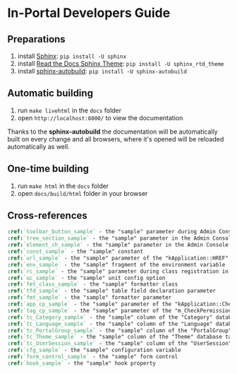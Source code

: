 # In-Portal Developers Guide

## Preparations

1. install [Sphinx](http://sphinx-doc.org/): `pip install -U sphinx`
2. install [Read the Docs Sphinx Theme](https://github.com/snide/sphinx_rtd_theme): `pip install -U sphinx_rtd_theme`
3. install [sphinx-autobuild](https://pypi.python.org/pypi/sphinx-autobuild/0.2.3): `pip install -U sphinx-autobuild`

## Automatic building

1. run `make livehtml` in the `docs` folder
2. open `http://localhost:8000/` to view the documentation

Thanks to the __sphinx-autobuild__ the documentation will be automatically built on every change and all browsers,
where it's opened will be reloaded automatically as well.

## One-time building

1. run `make html` in the `docs` folder
2. open `docs/build/html` folder in your browser

## Cross-references

```rst
:ref:`toolbar_button_sample` - the "sample" parameter during Admin Console toolbar button declaration
:ref:`tree_section_sample` - the "sample" parameter in the Admin Console section declaration
:ref:`element_ch_sample` - the "sample" parameter in the Admin Console "combined_header" template block declaration
:ref:`const_sample` - the "sample" constant
:ref:`url_sample` - the "sample" parameter of the "kApplication::HREF" method
:ref:`env_sample` - the "sample" fragment of the environment variable
:ref:`rc_sample` - the "sample" parameter during class registration in the unit config
:ref:`uc_sample` - the "sample" unit config option
:ref:`fmt_class_sample` - the "sample" formatter class
:ref:`tfd_sample` - the "sample" table field declaration parameter
:ref:`fmt_sample` - the "sample" formatter parameter
:ref:`app_cp_sample` - the "sample" parameter of the "kApplication::CheckPermission" method
:ref:`tag_cp_sample` - the "sample" parameter of the "m_CheckPermission" template tag
:ref:`tc_Category_sample` - the "sample" column of the "Category" database table
:ref:`tc_Language_sample` - the "sample" column of the "Language" database table
:ref:`tc_PortalGroup_sample` - the "sample" column of the "PortalGroup" database table
:ref:`tc_Theme_sample` - the "sample" column of the "Theme" database table
:ref:`tc_UserSession_sample` - the "sample" column of the "UserSession" database table
:ref:`cfg_sample` - the "sample" configuration variable
:ref:`form_control_sample` - the "sample" form control
:ref:`hook_sample` - the "sample" hook property
```
